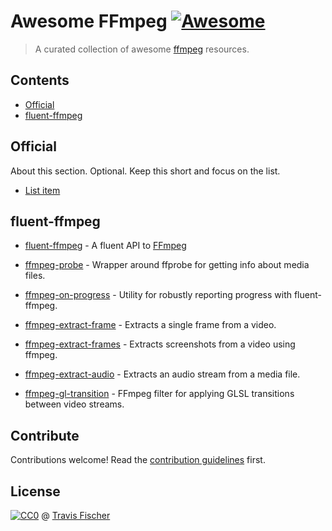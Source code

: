 # Awesome FFmpeg [![Awesome](https://cdn.rawgit.com/sindresorhus/awesome/d7305f38d29fed78fa85652e3a63e154dd8e8829/media/badge.svg)](https://github.com/sindresorhus/awesome)

> A curated collection of awesome [ffmpeg](http://ffmpeg.org) resources.


## Contents

- [Official](#Official)
- [fluent-ffmpeg](#fluent-ffmpeg)


## Official

About this section. Optional. Keep this short and focus on the list.

- [List item](http://example.com)


## fluent-ffmpeg

- [fluent-ffmpeg](https://github.com/fluent-ffmpeg/node-fluent-ffmpeg) - A fluent API to [FFmpeg](http://www.ffmpeg.org)
- [ffmpeg-probe](https://github.com/transitive-bullshit/ffmpeg-probe) - Wrapper around ffprobe for getting info about media files.
- [ffmpeg-on-progress](https://github.com/transitive-bullshit/ffmpeg-on-progress) - Utility for robustly reporting progress with fluent-ffmpeg.
- [ffmpeg-extract-frame](https://github.com/transitive-bullshit/ffmpeg-extract-frame) - Extracts a single frame from a video.
- [ffmpeg-extract-frames](https://github.com/transitive-bullshit/ffmpeg-extract-frames) - Extracts screenshots from a video using ffmpeg.
- [ffmpeg-extract-audio](https://github.com/transitive-bullshit/ffmpeg-extract-audio) - Extracts an audio stream from a media file.


- [ffmpeg-gl-transition](https://github.com/transitive-bullshit/ffmpeg-gl-transition) - FFmpeg filter for applying GLSL transitions between video streams.


## Contribute

Contributions welcome! Read the [contribution guidelines](contributing.md) first.


## License

[![CC0](http://mirrors.creativecommons.org/presskit/buttons/88x31/svg/cc-zero.svg)](http://creativecommons.org/publicdomain/zero/1.0) @ [Travis Fischer](https://github.com/transitive-bullshit)
